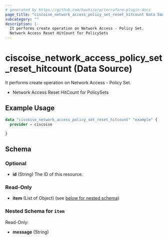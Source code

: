 ```yaml
---
# generated by https://github.com/hashicorp/terraform-plugin-docs
page_title: "ciscoise_network_access_policy_set_reset_hitcount Data Source - terraform-provider-ciscoise"
subcategory: ""
description: |-
  It performs create operation on Network Access - Policy Set.
  Network Access Reset HitCount for PolicySets
---
```


# ciscoise_network_access_policy_set_reset_hitcount (Data Source)

It performs create operation on Network Access - Policy Set.

- Network Access Reset HitCount for PolicySets

## Example Usage

```terraform
data "ciscoise_network_access_policy_set_reset_hitcount" "example" {
  provider = ciscoise

}
```

<!-- schema generated by tfplugindocs -->
## Schema

### Optional

- **id** (String) The ID of this resource.

### Read-Only

- **item** (List of Object) (see [below for nested schema](#nestedatt--item))

<a id="nestedatt--item"></a>
### Nested Schema for `item`

Read-Only:

- **message** (String)



